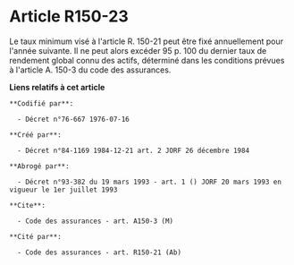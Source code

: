 # Article R150-23

Le taux minimum visé à l'article R. 150-21 peut être fixé annuellement pour l'année suivante. Il ne peut alors excéder 95 p.
100 du dernier taux de rendement global connu des actifs, déterminé dans les conditions prévues à l'article A. 150-3 du code
des assurances.

**Liens relatifs à cet article**

	**Codifié par**:

	  - Décret n°76-667 1976-07-16

	**Créé par**:

	  - Décret n°84-1169 1984-12-21 art. 2 JORF 26 décembre 1984

	**Abrogé par**:

	  - Décret n°93-382 du 19 mars 1993 - art. 1 () JORF 20 mars 1993 en vigueur le 1er juillet 1993

	**Cite**:

	  - Code des assurances - art. A150-3 (M)

	**Cité par**:

	  - Code des assurances - art. R150-21 (Ab)
